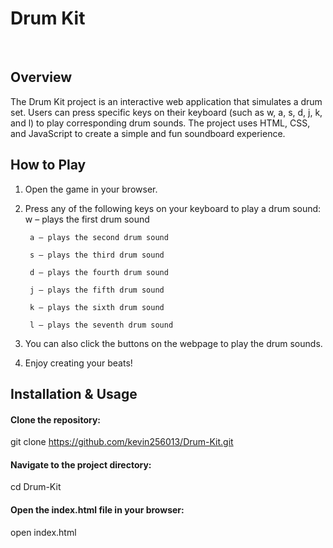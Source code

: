 # **Drum Kit**
<br/>

## Overview

The Drum Kit project is an interactive web application that simulates a drum set. Users can press specific keys on their keyboard (such as w, a, s, d, j, k, and l) to play corresponding drum sounds. The project uses HTML, CSS, and JavaScript to create a simple and fun soundboard experience.


## How to Play

1. Open the game in your browser.
2. Press any of the following keys on your keyboard to play a drum sound:
        w – plays the first drum sound
   
        a – plays the second drum sound
   
        s – plays the third drum sound
   
        d – plays the fourth drum sound
   
        j – plays the fifth drum sound
   
        k – plays the sixth drum sound
   
        l – plays the seventh drum sound
   
3. You can also click the buttons on the webpage to play the drum sounds.
4. Enjoy creating your beats!
   
## Installation & Usage

#### Clone the repository:

git clone https://github.com/kevin256013/Drum-Kit.git

#### Navigate to the project directory:

cd Drum-Kit

#### Open the index.html file in your browser:

open index.html
